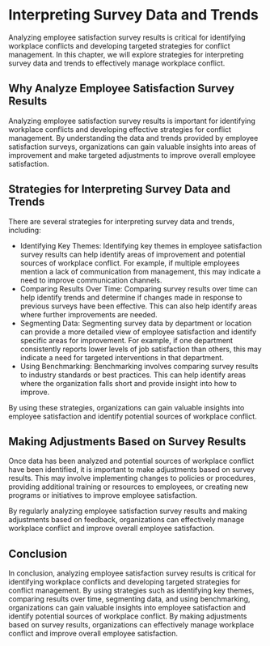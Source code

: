 # Interpreting Survey Data and Trends

Analyzing employee satisfaction survey results is critical for identifying workplace conflicts and developing targeted strategies for conflict management. In this chapter, we will explore strategies for interpreting survey data and trends to effectively manage workplace conflict.

Why Analyze Employee Satisfaction Survey Results
------------------------------------------------

Analyzing employee satisfaction survey results is important for identifying workplace conflicts and developing effective strategies for conflict management. By understanding the data and trends provided by employee satisfaction surveys, organizations can gain valuable insights into areas of improvement and make targeted adjustments to improve overall employee satisfaction.

Strategies for Interpreting Survey Data and Trends
--------------------------------------------------

There are several strategies for interpreting survey data and trends, including:

* Identifying Key Themes: Identifying key themes in employee satisfaction survey results can help identify areas of improvement and potential sources of workplace conflict. For example, if multiple employees mention a lack of communication from management, this may indicate a need to improve communication channels.
* Comparing Results Over Time: Comparing survey results over time can help identify trends and determine if changes made in response to previous surveys have been effective. This can also help identify areas where further improvements are needed.
* Segmenting Data: Segmenting survey data by department or location can provide a more detailed view of employee satisfaction and identify specific areas for improvement. For example, if one department consistently reports lower levels of job satisfaction than others, this may indicate a need for targeted interventions in that department.
* Using Benchmarking: Benchmarking involves comparing survey results to industry standards or best practices. This can help identify areas where the organization falls short and provide insight into how to improve.

By using these strategies, organizations can gain valuable insights into employee satisfaction and identify potential sources of workplace conflict.

Making Adjustments Based on Survey Results
------------------------------------------

Once data has been analyzed and potential sources of workplace conflict have been identified, it is important to make adjustments based on survey results. This may involve implementing changes to policies or procedures, providing additional training or resources to employees, or creating new programs or initiatives to improve employee satisfaction.

By regularly analyzing employee satisfaction survey results and making adjustments based on feedback, organizations can effectively manage workplace conflict and improve overall employee satisfaction.

Conclusion
----------

In conclusion, analyzing employee satisfaction survey results is critical for identifying workplace conflicts and developing targeted strategies for conflict management. By using strategies such as identifying key themes, comparing results over time, segmenting data, and using benchmarking, organizations can gain valuable insights into employee satisfaction and identify potential sources of workplace conflict. By making adjustments based on survey results, organizations can effectively manage workplace conflict and improve overall employee satisfaction.
